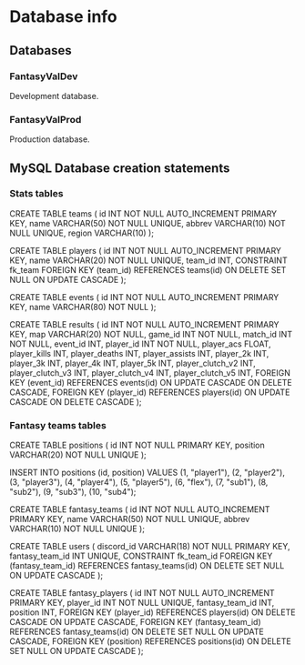 # Database info

## Databases

### FantasyValDev

Development database.

### FantasyValProd

Production database.

## MySQL Database creation statements

### Stats tables

CREATE TABLE teams 
(
	id INT NOT NULL AUTO_INCREMENT PRIMARY KEY,
	name VARCHAR(50) NOT NULL UNIQUE,
	abbrev VARCHAR(10) NOT NULL UNIQUE,
	region VARCHAR(10)
);

CREATE TABLE players
(
	id INT NOT NULL AUTO_INCREMENT PRIMARY KEY,
	name VARCHAR(20) NOT NULL UNIQUE,
	team_id INT,
	CONSTRAINT fk_team FOREIGN KEY (team_id) REFERENCES teams(id) ON DELETE SET NULL ON UPDATE CASCADE
);

CREATE TABLE events
(
	id INT NOT NULL AUTO_INCREMENT PRIMARY KEY,
	name VARCHAR(80) NOT NULL
);

CREATE TABLE results
(
	id INT NOT NULL AUTO_INCREMENT PRIMARY KEY,
	map VARCHAR(20) NOT NULL,
	game_id INT NOT NULL,
	match_id INT NOT NULL,
	event_id INT,
	player_id INT NOT NULL,
	player_acs FLOAT,
	player_kills INT,
	player_deaths INT,
	player_assists INT,
	player_2k INT,
	player_3k INT,
	player_4k INT,
	player_5k INT,
	player_clutch_v2 INT,
	player_clutch_v3 INT,
	player_clutch_v4 INT,
	player_clutch_v5 INT,
	FOREIGN KEY (event_id) REFERENCES events(id) ON UPDATE CASCADE ON DELETE CASCADE,
	FOREIGN KEY (player_id) REFERENCES players(id) ON UPDATE CASCADE ON DELETE CASCADE
);

### Fantasy teams tables

CREATE TABLE positions
(
	id INT NOT NULL PRIMARY KEY,
	position VARCHAR(20) NOT NULL UNIQUE
);

INSERT INTO positions (id, position)
VALUES
	(1, "player1"),
	(2, "player2"),
	(3, "player3"),
	(4, "player4"),
	(5, "player5"),
	(6, "flex"),
	(7, "sub1"),
	(8, "sub2"),
	(9, "sub3"),
	(10, "sub4");

CREATE TABLE fantasy_teams
(
	id INT NOT NULL AUTO_INCREMENT PRIMARY KEY,
	name VARCHAR(50) NOT NULL UNIQUE,
	abbrev VARCHAR(10) NOT NULL UNIQUE
);

CREATE TABLE users
(
	discord_id VARCHAR(18) NOT NULL PRIMARY KEY,
	fantasy_team_id INT UNIQUE,
	CONSTRAINT fk_team_id FOREIGN KEY (fantasy_team_id) REFERENCES fantasy_teams(id) ON DELETE SET NULL ON UPDATE CASCADE
);

CREATE TABLE fantasy_players
(
	id INT NOT NULL AUTO_INCREMENT PRIMARY KEY,
	player_id INT NOT NULL UNIQUE,
	fantasy_team_id INT,
	position INT,
	FOREIGN KEY (player_id) REFERENCES players(id) ON DELETE CASCADE ON UPDATE CASCADE,
	FOREIGN KEY (fantasy_team_id) REFERENCES fantasy_teams(id) ON DELETE SET NULL ON UPDATE CASCADE,
	FOREIGN KEY (position) REFERENCES positions(id) ON DELETE SET NULL ON UPDATE CASCADE
);

